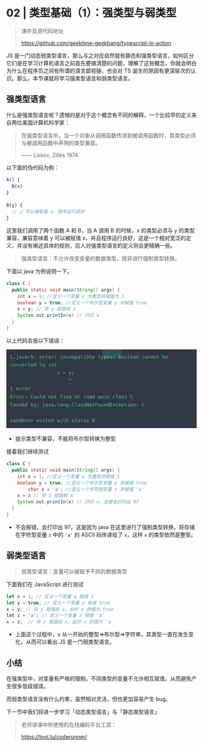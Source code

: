 # 02 | 类型基础（1）：强类型与弱类型

 >课件及源代码地址
 >
 >https://github.com/geektime-geekbang/typescript-in-action

JS 是一门动态弱类型语言，那么与之对应自然就有静态和强类型语言，如何区分它们是在学习计算机语言之前首先要搞清楚的问题，理解了这些概念，你就会明白为什么在程序员之间有所谓的语言鄙视链，也会对 TS 诞生的原因有更深层次的认识。那么，本节课就将学习强类型语言和弱类型语言。

## 强类型语言

什么是强类型语言呢？遗憾的是对于这个概念有不同的解释，一个比较早的定义来自两位美国计算机科学家：

> 在强类型语言中，当一个对象从调用函数传递到被调用函数时，其类型必须与被调用函数中声明的类型兼容。
>
> —— Liskov, Zilles 1974

以下面的伪代码为例：

```js
A() {
  B(x)
}

B(y) {
  // y 可以被赋值 x，程序运行良好
}
```

这里我们调用了两个函数 A 和 B，当 A 调用 B 的时候，x 的类型必须与 y 的类型兼容，兼容意味着 y 可以被赋值 x，并且程序运行良好，这是一个相对宽泛的定义，并没有阐述具体的规则，后人对强类型语言的定义则会更精确一些。

> 强类型语言：不允许改变变量的数据类型，除非进行强制类型转换。

下面以 java 为例说明一下。

```java
class C {
  public static void main(String[] args) {
    int x = 1; //定义一个变量 x 为整型并赋值为 1
    boolean y = true; //定义一个布尔型变量 y 并赋值 true
    x = y; // 将 y 赋值给 x
    System.out.printIn(x) // 打印 x
  }
}
```

以上代码会报以下错误：

![image-20190724221117982](assets/image-20190724221117982.png)

- 提示类型不兼容，不能将布尔型转换为整型

接着我们继续测试

```java
class C {
  public static void main(String[] args) {
    int x = 1; //定义一个变量 x 为整型并赋值 1
    boolean y = true; //定义一个布尔型变量 y 并赋值 true
		char z = 'a'; //定义一个字符型变量 z 并赋值 'a'
    x = z // 将 z 赋值给 x
    System.out.printIn(x) // 打印 x，这里会打印出 97
  }
}
```

- 不会报错，会打印出 97，这是因为 java 在这里进行了强制类型转换，将存储在字符型变量 `z` 中的 `'a'` 的 ASCII 码传递给了 `x`，这样 `x` 的类型依然是整型。



## 弱类型语言

> 弱类型语言：变量可以被赋予不同的数据类型

下面我们在 JavaScript 进行测试

```js
let x = 1; // 定义一个变量 a 赋值 1
let y = true; // 定义一个变量 y 赋值 true
x = y; // 将 y 赋值给 x，此时 x 的值为 true
let z = 'a'; // 定义一个变量 z 赋值 'a'
x = z;  // 将 z 赋值给 x，此时 x 的值为 'a'
```

- 上面这个过程中，x 从一开始的整型=>布尔型=>字符串，其类型一直在发生变化，从而可以看出 JS 是一门弱类型语言。



## 小结

在强类型中，对变量有严格的限制，不同类型的变量不允许相互赋值，从而避免产生很多低级错误。

而弱类型语言没有什么约束，虽然相对灵活，但也更加容易产生 bug。

下一节中我们将进一步学习「动态类型语言」与「静态类型语言」



> 老师讲课中所使用的在线编码平台工具：
>
> https://tool.lu/coderunner/



